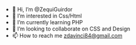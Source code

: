 - 👋 Hi, I’m @ZequiGuirdor
- 👀 I’m interested in Css/Html
- 🌱 I’m currently learning PHP
- 💞️ I’m looking to collaborate on CSS and Design
- 📫 How to reach me zdavinci84@gmail.com

<!---
ZequiGuirdor/ZequiGuirdor is a ✨ special ✨ repository because its `README.md` (this file) appears on your GitHub profile.
You can click the Preview link to take a look at your changes.
--->
